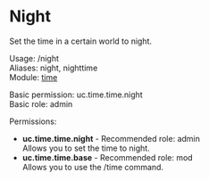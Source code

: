 Night
====
Set the time in a certain world to night.

Usage: /night<br>
Aliases: night, nighttime<br>
Module: [time](../modules/time.md)<br>

Basic permission: uc.time.time.night<br>
Basic role: admin<br>

Permissions: <br>
* **uc.time.time.night** - Recommended role: admin<br>Allows you to set the time to night.
* **uc.time.time.base** - Recommended role: mod<br>Allows you to use the /time command.
